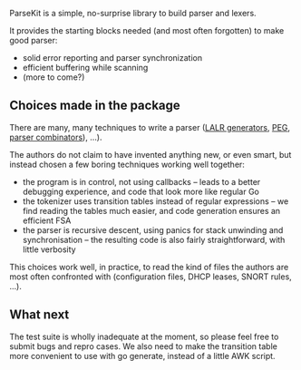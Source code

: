 ParseKit is a simple, no-surprise library to build parser and lexers.

It provides the starting blocks needed (and most often forgotten) to make good parser:
 - solid error reporting and parser synchronization
 - efficient buffering while scanning
 - (more to come?)

## Choices made in the package

There are many, many techniques to write a parser ([LALR generators](https://sqlite.org/lemon.html), [PEG](https://www.inf.puc-rio.br/~roberto/lpeg/), [parser combinators](https://serokell.io/blog/parser-combinators-in-haskell)), …).

The authors do not claim to have invented anything new, or even smart, but instead chosen a few boring techniques working well together:
 - the program is in control, not using callbacks – leads to a better debugging experience, and code that look more like regular Go
 - the tokenizer uses transition tables instead of regular expressions – we find reading the tables much easier, and code generation ensures an efficient FSA
 - the parser is recursive descent, using panics for stack unwinding and synchronisation – the resulting code is also fairly straightforward, with little verbosity

This choices work well, in practice, to read the kind of files the authors are most often confronted with (configuration files, DHCP leases, SNORT rules, …).

## What next

The test suite is wholly inadequate at the moment, so please feel free to submit bugs and repro cases.
We also need to make the transition table more convenient to use with go generate, instead of a little AWK script.
